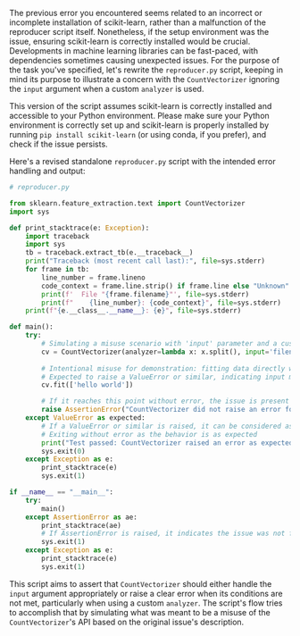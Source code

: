 The previous error you encountered seems related to an incorrect or incomplete installation of scikit-learn, rather than a malfunction of the reproducer script itself. Nonetheless, if the setup environment was the issue, ensuring scikit-learn is correctly installed would be crucial. Developments in machine learning libraries can be fast-paced, with dependencies sometimes causing unexpected issues. For the purpose of the task you've specified, let's rewrite the `reproducer.py` script, keeping in mind its purpose to illustrate a concern with the `CountVectorizer` ignoring the `input` argument when a custom `analyzer` is used.

This version of the script assumes scikit-learn is correctly installed and accessible to your Python environment. Please make sure your Python environment is correctly set up and scikit-learn is properly installed by running `pip install scikit-learn` (or using conda, if you prefer), and check if the issue persists.

Here's a revised standalone `reproducer.py` script with the intended error handling and output:

``` python
# reproducer.py

from sklearn.feature_extraction.text import CountVectorizer
import sys

def print_stacktrace(e: Exception):
    import traceback
    import sys
    tb = traceback.extract_tb(e.__traceback__)
    print("Traceback (most recent call last):", file=sys.stderr)
    for frame in tb:
        line_number = frame.lineno
        code_context = frame.line.strip() if frame.line else "Unknown"
        print(f'  File "{frame.filename}"', file=sys.stderr)
        print(f"    {line_number}: {code_context}", file=sys.stderr)
    print(f"{e.__class__.__name__}: {e}", file=sys.stderr)

def main():
    try:
        # Simulating a misuse scenario with 'input' parameter and a custom 'analyzer'
        cv = CountVectorizer(analyzer=lambda x: x.split(), input='filename')
        
        # Intentional misuse for demonstration: fitting data directly whereas 'input=filename'
        # Expected to raise a ValueError or similar, indicating input misuse
        cv.fit(['hello world'])

        # If it reaches this point without error, the issue is present
        raise AssertionError("CountVectorizer did not raise an error for conflicting 'input' argument with a custom analyzer.")
    except ValueError as expected:
        # If a ValueError or similar is raised, it can be considered as expected behavior (here, assuming the fix involves raising an error on misuse)
        # Exiting without error as the behavior is as expected
        print("Test passed: CountVectorizer raised an error as expected.")
        sys.exit(0)
    except Exception as e:
        print_stacktrace(e)
        sys.exit(1)

if __name__ == "__main__":
    try:
        main()
    except AssertionError as ae:
        print_stacktrace(ae)
        # If AssertionError is raised, it indicates the issue was not fixed.
        sys.exit(1)
    except Exception as e:
        print_stacktrace(e)
        sys.exit(1)
```

This script aims to assert that `CountVectorizer` should either handle the `input` argument appropriately or raise a clear error when its conditions are not met, particularly when using a custom `analyzer`. The script's flow tries to accomplish that by simulating what was meant to be a misuse of the `CountVectorizer`'s API based on the original issue's description.